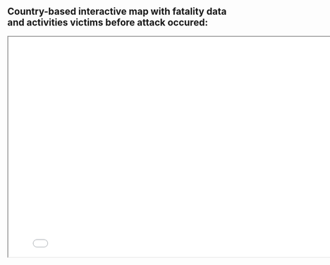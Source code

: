 <Body>
   <section class="section"> 
      <div class="col-xs-12 col-lg-4 col-md-4 col-sm-6 text-center">
         <h2> Country-based interactive map with fatality data and activities victims before attack occured: </h2>
      </div>
     <section>
                        

  <iframe src="Global-Shark-Attacks-Map.html" height="500" width="800"></iframe>
<Body>
